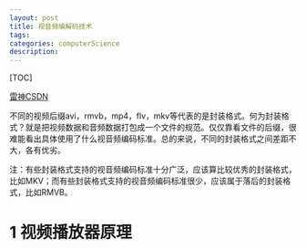 ```yaml
---
layout: post
title: 视音频编解码技术
tags:
categories: computerScience
description:
---
```


[TOC]

[雷神CSDN](https://blog.csdn.net/leixiaohua1020/article/details/18893769)


不同的视频后缀avi，rmvb，mp4，flv，mkv等代表的是封装格式。何为封装格式？就是把视频数据和音频数据打包成一个文件的规范。仅仅靠看文件的后缀，很难能看出具体使用了什么视音频编码标准。总的来说，不同的封装格式之间差距不大，各有优劣。

注：有些封装格式支持的视音频编码标准十分广泛，应该算比较优秀的封装格式，比如MKV；而有些封装格式支持的视音频编码标准很少，应该属于落后的封装格式，比如RMVB。

# 1 视频播放器原理
